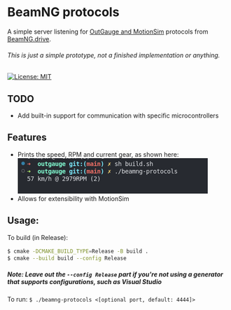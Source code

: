 # BeamNG protocols
A simple server listening for [OutGauge and MotionSim](https://documentation.beamng.com/modding/protocols/) protocols from [BeamNG.drive](https://www.beamng.com/).
###### This is just a simple prototype, not a finished implementation or anything.

[![License: MIT](https://img.shields.io/badge/License-MIT-yellow.svg)](https://opensource.org/licenses/MIT)

## TODO
* Add built-in support for communication with specific microcontrollers

## Features
* Prints the speed, RPM and current gear, as shown here:
![Screenshot of logging](https://github.com/purifiedfr/beamng-protocols/blob/main/screenshot2.png?raw=true)
* Allows for extensibility with MotionSim

## Usage:
To build (in Release):
```bash
$ cmake -DCMAKE_BUILD_TYPE=Release -B build .
$ cmake --build build --config Release
```
##### Note: Leave out the `--config Release` part if you're not using a generator that supports configurations, such as Visual Studio

To run: `$ ./beamng-protocols <[optional port, default: 4444]>`
